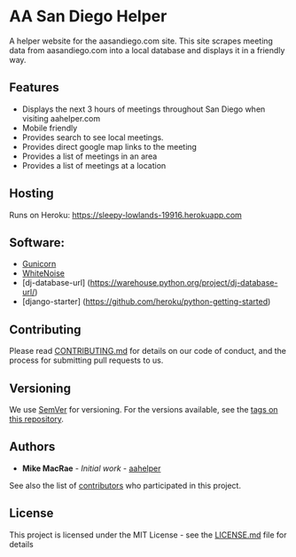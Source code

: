 # AA San Diego Helper

A helper website for the aasandiego.com site. 
This site scrapes meeting data from aasandiego.com into a local database and displays it in a friendly way.

## Features

* Displays the next 3 hours of meetings throughout San Diego when visiting aahelper.com
* Mobile friendly
* Provides search to see local meetings.
* Provides direct google map links to the meeting
* Provides a list of meetings in an area
* Provides a list of meetings at a location

## Hosting
Runs on Heroku: https://sleepy-lowlands-19916.herokuapp.com

## Software:

- [Gunicorn](https://warehouse.python.org/project/gunicorn/)
- [WhiteNoise](https://warehouse.python.org/project/whitenoise/)
- [dj-database-url] (https://warehouse.python.org/project/dj-database-url/)
- [django-starter] (https://github.com/heroku/python-getting-started)

## Contributing

Please read [CONTRIBUTING.md](CONTRIBUTING.md) for details on our code of conduct, and the process for submitting pull requests to us.

## Versioning

We use [SemVer](http://semver.org/) for versioning. For the versions available, see the [tags on this repository](https://github.com/aahelper/aahelperg/tags). 

## Authors

* **Mike MacRae** - *Initial work* - [aahelper](https://github.com/aahelper)

See also the list of [contributors](https://github.com/aahelper/aahelperg/contributors) who participated in this project.

## License

This project is licensed under the MIT License - see the [LICENSE.md](LICENSE.md) file for details


